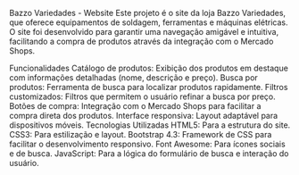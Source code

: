 Bazzo Variedades - Website
Este projeto é o site da loja Bazzo Variedades, que oferece equipamentos de soldagem, ferramentas e máquinas elétricas. O site foi desenvolvido para garantir uma navegação amigável e intuitiva, facilitando a compra de produtos através da integração com o Mercado Shops.

Funcionalidades
Catálogo de produtos: Exibição dos produtos em destaque com informações detalhadas (nome, descrição e preço).
Busca por produtos: Ferramenta de busca para localizar produtos rapidamente.
Filtros customizados: Filtros que permitem o usuário refinar a busca por preço.
Botões de compra: Integração com o Mercado Shops para facilitar a compra direta dos produtos.
Interface responsiva: Layout adaptável para dispositivos móveis.
Tecnologias Utilizadas
HTML5: Para a estrutura do site.
CSS3: Para estilização e layout.
Bootstrap 4.3: Framework de CSS para facilitar o desenvolvimento responsivo.
Font Awesome: Para ícones sociais e de busca.
JavaScript: Para a lógica do formulário de busca e interação do usuário.
